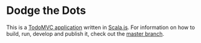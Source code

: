 Dodge the Dots
==============

This is a [TodoMVC application](http://todomvc.com/) written in [Scala.js](http://www.scala-js.org/). For information on how to build, run, develop and publish it, check out the [master branch](https://github.com/lihaoyi/workbench-example-app).